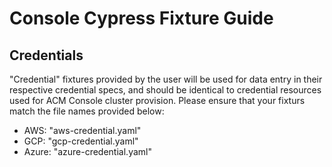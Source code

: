 # Console Cypress Fixture Guide

## Credentials

"Credential" fixtures provided by the user will be used for data entry in their respective credential specs, and should be identical to credential resources used for ACM Console cluster provision.
Please ensure that your fixturs match the file names provided below:

- AWS: "aws-credential.yaml"
- GCP: "gcp-credential.yaml"
- Azure: "azure-credential.yaml"

